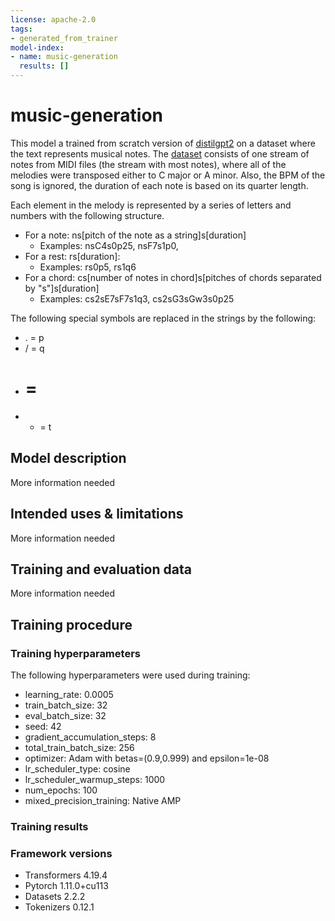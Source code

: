 ```yaml
---
license: apache-2.0
tags:
- generated_from_trainer
model-index:
- name: music-generation
  results: []
---
```


<!-- This model card has been generated automatically according to the information the Trainer had access to. You
should probably proofread and complete it, then remove this comment. -->

# music-generation

This model a trained from scratch version of [distilgpt2](https://huggingface.co/distilgpt2) on a dataset where the text represents musical notes. The [dataset](https://www.kaggle.com/datasets/soumikrakshit/classical-music-midi) consists of one stream of notes from MIDI files (the stream with most notes), where all of the melodies were transposed either to C major or A minor. Also, the BPM of the song is ignored, the duration of each note is based on its quarter length.

Each element in the melody is represented by a series of letters and numbers with the following structure.
* For a note: ns[pitch of the note as a string]s[duration]
  * Examples: nsC4s0p25, nsF7s1p0, 
* For a rest: rs[duration]:
  * Examples: rs0p5, rs1q6
* For a chord: cs[number of notes in chord]s[pitches of chords separated by "s"]s[duration]
  * Examples: cs2sE7sF7s1q3, cs2sG3sGw3s0p25
  
The following special symbols are replaced in the strings by the following:
* . = p
* / = q
* # = 
* - = t

## Model description

More information needed

## Intended uses & limitations

More information needed

## Training and evaluation data

More information needed

## Training procedure

### Training hyperparameters

The following hyperparameters were used during training:
- learning_rate: 0.0005
- train_batch_size: 32
- eval_batch_size: 32
- seed: 42
- gradient_accumulation_steps: 8
- total_train_batch_size: 256
- optimizer: Adam with betas=(0.9,0.999) and epsilon=1e-08
- lr_scheduler_type: cosine
- lr_scheduler_warmup_steps: 1000
- num_epochs: 100
- mixed_precision_training: Native AMP

### Training results



### Framework versions

- Transformers 4.19.4
- Pytorch 1.11.0+cu113
- Datasets 2.2.2
- Tokenizers 0.12.1
